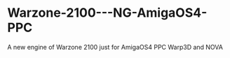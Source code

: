 # Warzone-2100---NG-AmigaOS4-PPC
A new engine of Warzone 2100 just for AmigaOS4 PPC Warp3D and NOVA
